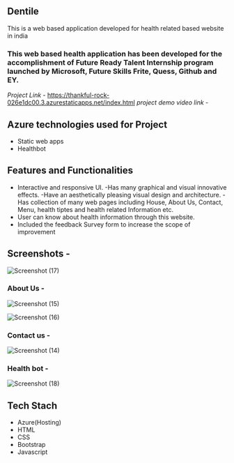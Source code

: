 
## Dentile

This is a web based application developed for health related based website in india

### This web based health application has been developed for the accomplishment of Future Ready Talent Internship program launched by Microsoft, Future Skills Frite, Quess, Github and EY.


*Project Link* - https://thankful-rock-026e1dc00.3.azurestaticapps.net/index.html
*project demo video link* - 

## Azure technologies used for Project

- Static web apps
- Healthbot


## Features and Functionalities




- Interactive and responsive UI.
-Has many graphical and visual innovative effects.
-Have an aesthetically pleasing visual design and architecture.
-Has collection of many web pages including House, About Us, Contact, Menu, health tiptes and health related Information etc. 
- User can know about health information through this website.
- Included the feedback Survey form to increase the scope of improvement


## Screenshots -
![Screenshot (17)](https://github.com/20a31a04u4/project23/assets/113761483/71b88a39-dff3-4ecc-a700-f2a09ac14090)





### About Us -



![Screenshot (15)](https://github.com/20a31a04u4/project23/assets/113761483/979855bf-edba-4dbb-b7ad-430b345e953f)

![Screenshot (16)](https://github.com/20a31a04u4/project23/assets/113761483/32d88754-6baf-46f2-b37c-5d225b6644b6)




### Contact us -





![Screenshot (14)](https://github.com/20a31a04u4/project23/assets/113761483/6fe97f34-a9eb-4c21-a5b0-1fc7956a9b0d)


### Health bot -





![Screenshot (18)](https://github.com/20a31a04u4/project23/assets/113761483/83f270ff-b291-43b6-8fd5-17749b3cd69e)


## Tech Stach 

- Azure(Hosting)
- HTML
- CSS
- Bootstrap
- Javascript








